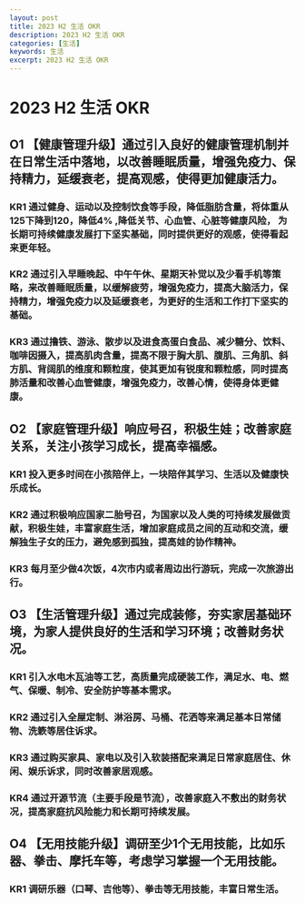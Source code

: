 ```yaml
---
layout: post
title: 2023 H2 生活 OKR 
description: 2023 H2 生活 OKR 
categories: [生活]
keywords: 生活
excerpt: 2023 H2 生活 OKR 
---
```


# 2023 H2 生活 OKR 

## O1 【健康管理升级】通过引入良好的健康管理机制并在日常生活中落地，以改善睡眠质量，增强免疫力、保持精力，延缓衰老，提高观感，使得更加健康活力。    

### KR1      通过健身、运动以及控制饮食等手段，降低脂肪含量，将体重从125下降到120，降低4% ,降低关节、心血管、心脏等健康风险， 为长期可持续健康发展打下坚实基础，同时提供更好的观感，使得看起来更年轻。   

### KR2      通过引入早睡晚起、中午午休、星期天补觉以及少看手机等策略，来改善睡眠质量，以缓解疲劳，增强免疫力，提高大脑活力，保持精力，增强免疫力以及延缓衰老，为更好的生活和工作打下坚实的基础。   

### KR3      通过撸铁、游泳、散步以及进食高蛋白食品、减少糖分、饮料、咖啡因摄入，提高肌肉含量，提高不限于胸大肌、腹肌、三角肌、斜方肌、背阔肌的维度和颗粒度，使其更加有锐度和颗粒感，同时提高肺活量和改善心血管健康，增强免疫力，改善心情，使得身体更健康。  

## O2      【家庭管理升级】响应号召，积极生娃；改善家庭关系，关注小孩学习成长，提高幸福感。   

### KR1      投入更多时间在小孩陪伴上，一块陪伴其学习、生活以及健康快乐成长。    

### KR2      通过积极响应国家二胎号召，为国家以及人类的可持续发展做贡献，积极生娃，丰富家庭生活，增加家庭成员之间的互动和交流，缓解独生子女的压力，避免感到孤独，提高娃的协作精神。   

### KR3      每月至少做4次饭，4次市内或者周边出行游玩，完成一次旅游出行。  


## O3   【生活管理升级】通过完成装修，夯实家居基础环境，为家人提供良好的生活和学习环境；改善财务状况。   


### KR1      引入水电木瓦油等工艺，高质量完成硬装工作，满足水、电、燃气、保暖、制冷、安全防护等基本需求。   

### KR2      通过引入全屋定制、淋浴房、马桶、花洒等来满足基本日常储物、洗簌等居住诉求。   

### KR3      通过购买家具、家电以及引入软装搭配来满足日常家庭居住、休闲、娱乐诉求，同时改善家居观感。   

### KR4    通过开源节流（主要手段是节流），改善家庭入不敷出的财务状况，提高家庭抗风险能力和长期可持续发展。   


## O4 【无用技能升级】调研至少1个无用技能，比如乐器、拳击、摩托车等，考虑学习掌握一个无用技能。

###  KR1    调研乐器（口琴、吉他等）、拳击等无用技能，丰富日常生活。




